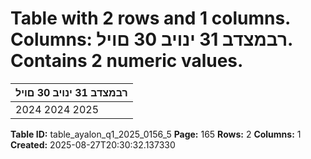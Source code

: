 # Table with 2 rows and 1 columns. Columns: רבמצדב 31 ינויב 30 םויל. Contains 2 numeric values.

| רבמצדב 31 ינויב 30 םויל |
|---|
| 2024 2024 2025 |

**Table ID:** table_ayalon_q1_2025_0156_5
**Page:** 165
**Rows:** 2
**Columns:** 1
**Created:** 2025-08-27T20:30:32.137330
